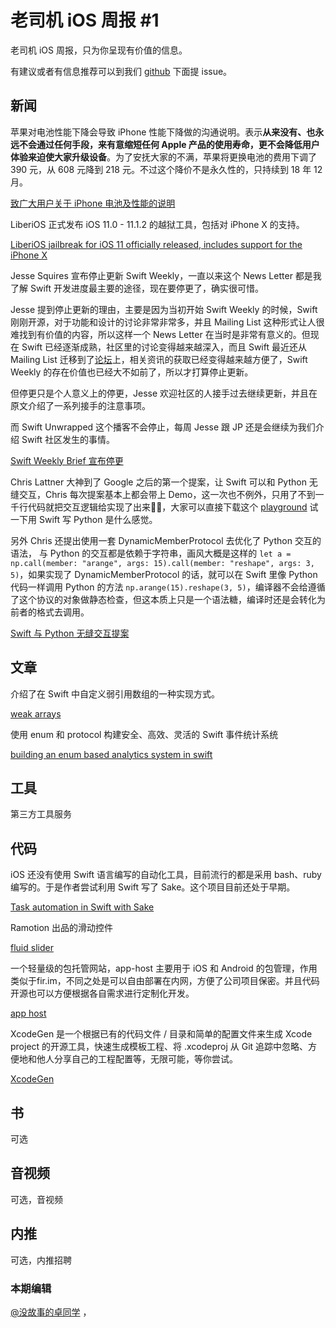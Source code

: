 # 老司机 iOS 周报 #1

老司机 iOS 周报，只为你呈现有价值的信息。

有建议或者有信息推荐可以到我们 [github](https://github.com/SwiftOldDriver/iOS-Weekly) 下面提 issue。

## 新闻

苹果对电池性能下降会导致 iPhone 性能下降做的沟通说明。表示**从来没有、也永远不会通过任何手段，来有意缩短任何 Apple 产品的使用寿命，更不会降低用户体验来迫使大家升级设备**。为了安抚大家的不满，苹果将更换电池的费用下调了 390 元，从 608 元降到 218 元。不过这个降价不是永久性的，只持续到 18 年 12 月。

[致广大用户关于 iPhone 电池及性能的说明](https://www.apple.com/cn/iphone-battery-and-performance/)

LiberiOS 正式发布 iOS 11.0 - 11.1.2	的越狱工具，包括对 iPhone X 的支持。

[LiberiOS jailbreak for iOS 11 officially released, includes support for the iPhone X](https://www.modmy.com/liberty-jailbreak-ios-11-released-includes-cydia-and-support-iphone-x)

Jesse Squires 宣布停止更新 Swift Weekly，一直以来这个 News Letter 都是我了解 Swift 开发进度最主要的途径，现在要停更了，确实很可惜。

Jesse 提到停止更新的理由，主要是因为当初开始 Swift Weekly 的时候，Swift 刚刚开源，对于功能和设计的讨论非常非常多，并且 Mailing List 这种形式让人很难找到有价值的内容，所以这样一个 News Letter 在当时是非常有意义的。但现在 Swift 已经逐渐成熟，社区里的讨论变得越来越深入，而且 Swift 最近还从 Mailing List 迁移到了[论坛](https://forums.swift.org)上，相关资讯的获取已经变得越来越方便了，Swift Weekly 的存在价值也已经大不如前了，所以才打算停止更新。

但停更只是个人意义上的停更，Jesse 欢迎社区的人接手过去继续更新，并且在原文介绍了一系列接手的注意事项。

而 Swift Unwrapped 这个播客不会停止，每周 Jesse 跟 JP 还是会继续为我们介绍 Swift 社区发生的事情。

[Swift Weekly Brief 宣布停更](https://www.jessesquires.com/blog/swift-weekly-brief-hiatus/)

Chris Lattner 大神到了 Google 之后的第一个提案，让 Swift 可以和 Python 无缝交互，Chris 每次提案基本上都会带上 Demo，这一次也不例外，只用了不到一千行代码就把交互逻辑给实现了出来🤷‍♂️，大家可以直接下载这个 [playground](https://lists.swift.org/pipermail/swift-evolution/attachments/20171206/9103f31e/attachment.zip) 试一下用 Swift 写 Python 是什么感觉。

另外 Chris 还提出使用一套 DynamicMemberProtocol 去优化了 Python 交互的语法， 与 Python 的交互都是依赖于字符串，画风大概是这样的 `let a = np.call(member: "arange", args: 15).call(member: "reshape", args: 3, 5)`，如果实现了 DynamicMemberProtocol 的话，就可以在 Swift 里像 Python 代码一样调用 Python 的方法 `np.arange(15).reshape(3, 5)`，编译器不会给遵循了这个协议的对象做静态检查，但这本质上只是一个语法糖，编译时还是会转化为前者的格式去调用。

[Swift 与 Python 无缝交互提案](https://lists.swift.org/pipermail/swift-evolution/Week-of-Mon-20171204/042029.html)

## 文章

介绍了在 Swift 中自定义弱引用数组的一种实现方式。

[weak arrays](https://www.objc.io/blog/2017/12/28/weak-arrays/)

使用 enum 和 protocol 构建安全、高效、灵活的 Swift 事件统计系统

[building an enum based analytics system in swift](https://www.swiftbysundell.com/posts/building-an-enum-based-analytics-system-in-swift)

## 工具

第三方工具服务

## 代码

iOS 还没有使用 Swift 语言编写的自动化工具，目前流行的都是采用 bash、ruby 编写的。于是作者尝试利用 Swift 写了 Sake。这个项目目前还处于早期。

[Task automation in Swift with Sake](http://ppinera.es/2017/12/15/sake.html)

Ramotion 出品的滑动控件

[fluid slider](https://github.com/Ramotion/fluid-slider)

一个轻量级的包托管网站，app-host 主要用于 iOS 和 Android 的包管理，作用类似于fir.im，不同之处是可以自由部署在内网，方便了公司项目保密。并且代码开源也可以方便根据各自需求进行定制化开发。

[app host](https://github.com/pluosi/app-host)

XcodeGen 是一个根据已有的代码文件 / 目录和简单的配置文件来生成 Xcode project 的开源工具，快速生成模板工程、将 .xcodeproj 从 Git 追踪中忽略、方便地和他人分享自己的工程配置等，无限可能，等你尝试。

[XcodeGen](https://github.com/yonaskolb/XcodeGen)

## 书

可选

## 音视频

可选，音视频

## 内推

可选，内推招聘

### 本期编辑

[@没故事的卓同学](https://weibo.com/1926303682/profile) ，
